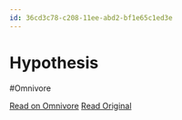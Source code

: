 ```yaml
---
id: 36cd3c78-c208-11ee-abd2-bf1e65c1ed3e
---
```


# Hypothesis
#Omnivore

[Read on Omnivore](https://omnivore.app/me/hypothesis-18d6b78ea82)
[Read Original](https://hypothes.is/a/yzAOLMIDEe6h0QfTtgUA0A)

